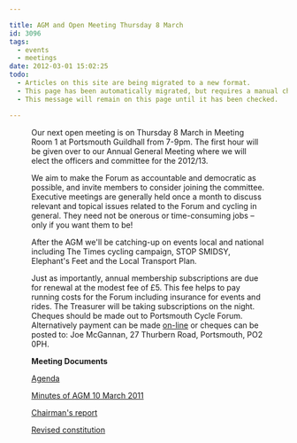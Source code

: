 ```yaml
---

title: AGM and Open Meeting Thursday 8 March
id: 3096
tags:
  - events
  - meetings
date: 2012-03-01 15:02:25
todo:
  - Articles on this site are being migrated to a new format.
  - This page has been automatically migrated, but requires a manual check-&-tune to ensure the format and links all work as expected.
  - This message will remain on this page until it has been checked.

---
```


<figure id="" align="alignright" width="259" caption="Elephant&#39;s Feet - no not these!"![Elephant](http://farm3.staticflickr.com/2186/2199859057_aab3e68b50.jpg "Elephant")

Our next open meeting is on Thursday 8 March in Meeting Room 1 at Portsmouth Guildhall from 7-9pm. The first hour will be given over to our Annual General Meeting where we will elect the officers and committee for the 2012/13.

We aim to make the Forum as accountable and democratic as possible, and invite members to consider joining the committee. Executive meetings are generally held once a month to discuss relevant and topical issues related to the Forum and cycling in general. They need not be onerous or time-consuming jobs – only if you want them to be!

After the AGM we'll be catching-up on events local and national including The Times cycling campaign, STOP SMIDSY, Elephant's Feet and the Local Transport Plan.

Just as importantly, annual membership subscriptions are due for renewal at the modest fee of £5\. This fee helps to pay running costs for the Forum including insurance for events and rides. The Treasurer will be taking subscriptions on the night. Cheques should be made out to Portsmouth Cycle Forum. Alternatively payment can be made [on-line](http://www.pompeybug.co.uk/join/ "Join Portsmouth Cycle Forum") or cheques can be posted to: Joe McGannan, 27 Thurbern Road, Portsmouth, PO2 0PH.

**Meeting Documents**

[Agenda](http://www.pompeybug.co.uk/2012/03/agm-and-open-meeting-thursday-8-march/portsmouth-cycle-forum-agm-thursday-08mar12-agenda/ "Portsmouth Cycle Forum AGM 8 March 2012 - Agenda")

[Minutes of AGM 10 March 2011](http://www.pompeybug.co.uk/2012/03/agm-and-open-meeting-thursday-8-march/portsmouth-cycle-forum-2011-annual-general-meeting-minutes-10-3/ "Portsmouth Cycle \forum minutes of AGM 10 March 2011")

[Chairman's report](http://www.pompeybug.co.uk/2012/03/agm-and-open-meeting-thursday-8-march/pcf-chairmans-annual-report-march-2012/ "Portsmouth Cycle Forum Chairman")

[Revised constitution](http://www.pompeybug.co.uk/2012/03/agm-and-open-meeting-thursday-8-march/pcf-constitution-v2-3-draft/ "Portsmouth Cycle Forum proposed revisions to the constitution")
